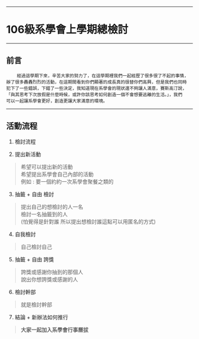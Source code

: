 --------------------------------
# **106級系學會上學期總檢討** #
--------------------------------


## 前言
````
	經過這學期下來，辛苦大家的努力了，在這學期裡我們一起經歷了很多很了不起的事情，
辦了很多轟轟烈烈的活動，在這期間看到你們顯著的成長真的很替你們高興，但是我們也同時
犯下了一些錯誤，下錯了一些決定，我知道現在系學會的現狀還不夠讓人滿意，賽斯高汀說，
「與其思考下次放假是什麼時候，或許你該思考如何創造一個不會想要逃離的生活。」，我們
可以一起讓系學會更好，創造更讓大家滿意的環境。
````


----------------------------------

**活動流程**
-------------------------------------
1. 檢討流程

2. 提出新活動
>希望可以提出新的活動  
希望提出系學會自己內部的活動  
例如 : 要一個約約一次系學會聚餐之類的

3. 抽籤 + 自由 檢討
>提出自己的想檢討的人一名  
檢討一名抽籤到的人  
(怕覺得是針對誰 所以提出想檢討誰這點可以用匿名的方式)

4. 自我檢討
>自己檢討自己

5. 抽籤 + 自由 誇獎
>誇獎或感謝你抽到的那個人  
說出你想誇獎或感謝的人

6. 檢討幹部
>就是檢討幹部

7. 結論 + 新辦法如何推行
>**大家一起加入系學會行事曆拔**



